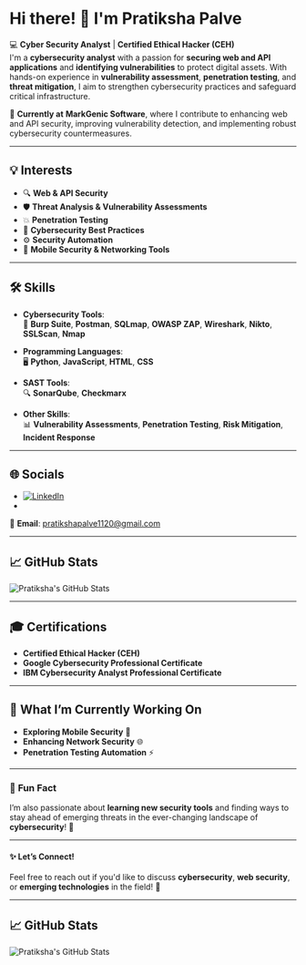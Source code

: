 # Hi there! 👋 I'm **Pratiksha Palve**

💻 **Cyber Security Analyst** | **Certified Ethical Hacker (CEH)**  
I'm a **cybersecurity analyst** with a passion for **securing web and API applications** and **identifying vulnerabilities** to protect digital assets. With hands-on experience in **vulnerability assessment**, **penetration testing**, and **threat mitigation**, I aim to strengthen cybersecurity practices and safeguard critical infrastructure.  

🔐 **Currently at** **MarkGenic Software**, where I contribute to enhancing web and API security, improving vulnerability detection, and implementing robust cybersecurity countermeasures.

---

## 💡 **Interests**  
- 🔍 **Web & API Security**  
- 🛡️ **Threat Analysis & Vulnerability Assessments**  
- 💥 **Penetration Testing**  
- 🔐 **Cybersecurity Best Practices**  
- ⚙️ **Security Automation**  
- 📱 **Mobile Security & Networking Tools**

---

## 🛠️ **Skills**  

- **Cybersecurity Tools**:  
  🔧 **Burp Suite**, **Postman**, **SQLmap**, **OWASP ZAP**, **Wireshark**, **Nikto**, **SSLScan**, **Nmap**  

- **Programming Languages**:  
  🖥️ **Python**, **JavaScript**, **HTML**, **CSS**

- **SAST Tools**:  
  🔍 **SonarQube**, **Checkmarx**

- **Other Skills**:  
  📊 **Vulnerability Assessments**, **Penetration Testing**, **Risk Mitigation**, **Incident Response**

---

## 🌐 **Socials**  
- [![LinkedIn](https://img.shields.io/badge/LinkedIn-0077B5?style=flat&logo=linkedin&logoColor=white)](https://www.linkedin.com/in/pratiksha-palve-793591220)
- 
  

📧 **Email**: pratikshapalve1120@gmail.com

---

## 📈 **GitHub Stats**  
![Pratiksha's GitHub Stats](https://github-readme-stats.vercel.app/api?username=pratikshapalve&show_icons=true&count_private=true&hide=prs&theme=radical)

---

## 🎓 **Certifications**  
- **Certified Ethical Hacker (CEH)**  
- **Google Cybersecurity Professional Certificate**  
- **IBM Cybersecurity Analyst Professional Certificate**

---

## 🎯 **What I’m Currently Working On**  
- **Exploring Mobile Security** 📱  
- **Enhancing Network Security** 🌐  
- **Penetration Testing Automation** ⚡

---

### 📢 **Fun Fact**  
I’m also passionate about **learning new security tools** and finding ways to stay ahead of emerging threats in the ever-changing landscape of **cybersecurity**! 🔐

---

#### ✨ **Let’s Connect!**
Feel free to reach out if you'd like to discuss **cybersecurity**, **web security**, or **emerging technologies** in the field! 🚀

---


## 📈 GitHub Stats  
![Pratiksha's GitHub Stats](https://github-readme-stats.vercel.app/api?username=pratikshapalve&show_icons=true&count_private=true&hide=prs&theme=radical)
